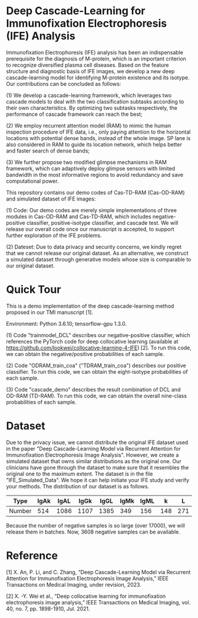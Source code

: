 # Deep Cascade-Learning for Immunofixation Electrophoresis (IFE) Analysis

Immunofixation Electrophoresis (IFE) analysis has been an indispensable prerequisite for the diagnosis of M-protein, which is an important criterion to recognize diversified plasma cell diseases. Based on the feature structure and diagnostic basis of IFE images, we develop a new deep cascade-learning model for identifying M-protein existence and its isotype. Our contributions can be concluded as follows:

(1) We develop a cascade-learning framework, which leverages two cascade models to deal with the two classification subtasks according to their own characteristics. By optimizing two subtasks respectively, the performance of cascade framework can reach the best;

(2) We employ recurrent attention model (RAM) to mimic the human inspection procedure of IFE data, i.e., only paying attention to the horizontal locations with potential dense bands, instead of the whole image. SP lane is also considered in RAM to guide its location network, which helps better and faster search of dense bands;

(3) We further propose two modified glimpse mechanisms in RAM framework, which can adaptively deploy glimpse sensors with limited bandwidth in the most informative regions to avoid redundancy and save computational power.

This repository contains our demo codes of Cas-TD-RAM (Cas-OD-RAM) and simulated dataset of IFE images:

(1) Code: Our demo codes are merely simple implementations of three modules in Cas-OD-RAM and Cas-TD-RAM, which includes negative-positive classifier, positive-isotype classifier, and cascade test. We will release our overall code once our manuscript is accepted, to support further exploration of the IFE problems.

(2) Dateset: Due to data privacy and security concerns, we kindly regret that we cannot release our original dataset. As an alternative, we construct a simulated dataset through generative models whose size is comparable to our original dataset.


# Quick Tour
This is a demo implementation of the deep cascade-learning method proposed in our TMI manuscript [1].

Environment: Python 3.6.10; tensorflow-gpu 1.3.0.

(1) Code "trainmodel_DCL" describes our negative-positive classifier, which references the PyTorch code for deep collocative learning (available at https://github.com/lookwei/collocative-learning-4-IFE) [2]. To run this code, we can obtain the negative/positive probabilities of each sample.

(2) Code "ODRAM_train_coa" ("TDRAM_train_coa") describes our positive classifier. To run this code, we can obtain the eight-isotype probabilities of each sample.

(3) Code "cascade_demo" describes the result combination of DCL and OD-RAM (TD-RAM). To run this code, we can obtain the overall nine-class probabilities of each sample.

# Dataset
Due to the privacy issue, we cannot distribute the original IFE dataset used in the paper "Deep Cascade-Learning Model via Recurrent Attention for Immunofixation Electrophoresis Image Analysis". However, we create a simulated dataset that owns similar distributions as the original one. Our clinicians have gone through the dataset to make sure that it resembles the original one to the maximum extent. The dataset is in the file "IFE_Simulated_Data". We hope it can help initiate your IFE study and verify your methods. The distribution of our dataset is as follows.

| Type | IgAk | IgAL | IgGk | IgGL | IgMk | IgML | k | L | Negative |
| --- | --- | --- | --- |--- | --- | --- | --- | --- | --- |
| Number | 514 | 1086 | 1107 | 1385 | 349 | 156 | 148 | 271 | 3608 |

Because the number of negative samples is so large (over 17000), we will release them in batches. Now, 3608 negative samples can be available. 

# Reference
[1] X. An, P. Li, and C. Zhang, “Deep Cascade-Learning Model via Recurrent Attention for Immunofixation Electrophoresis Image Analysis,” IEEE Transactions on Medical Imaging, under revision, 2023.

[2] X. -Y. Wei et al., “Deep collocative learning for immunofixation electrophoresis image analysis,” IEEE Transactions on Medical Imaging, vol. 40, no. 7, pp. 1898-1910, Jul. 2021.

